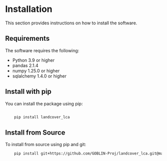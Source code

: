 Installation
============

This section provides instructions on how to install the software.

Requirements
------------
The software requires the following:

- Python 3.9 or higher
- pandas 2.1.4
- numpy 1.25.0 or higher
- sqlalchemy 1.4.0 or higher


Install with pip
----------------
You can install the package using pip:

```bash

    pip install landcover_lca
```

Install from Source
-------------------
To install from source using pip and git:

```bash
    pip install git+https://github.com/GOBLIN-Proj/landcover_lca.git@main
```


